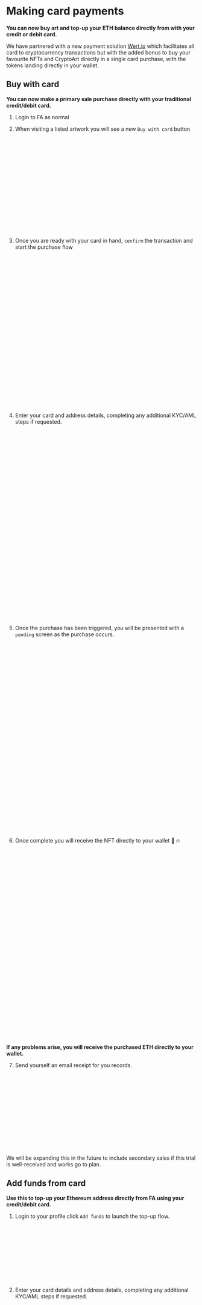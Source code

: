 # Making card payments

**You can now **buy art** and **top-up** your **ETH** balance directly from with your credit or debit card.**

We have partnered with a new payment solution [Wert.io](https://wert.io/) which facilitates all card to cryptocurrency
transactions but with the added bonus to buy your favourite NFTs and CryptoArt directly in a single card purchase, with the
tokens landing directly in your wallet.

## Buy with card

**You can now make a primary sale purchase directly with your traditional credit/debit card.**

1. Login to FA as normal

2. When visiting a listed artwork you will see a new `Buy with card` button

<img :src="$withBase('/credit-card-purchases/buy-with-card.png')" height="250">

3. Once you are ready with your card in hand, `confirm` the transaction and start the purchase flow

<img :src="$withBase('/credit-card-purchases/buy-now-confirmation.png')" height="400">

4. Enter your card and address details, completing any additional KYC/AML steps if requested.

<img :src="$withBase('/credit-card-purchases/enter-card-details.png')" height="500">

5. Once the purchase has been triggered, you will be presented with a `pending` screen as the purchase occurs.

<img :src="$withBase('/credit-card-purchases/buy-now-pending.png')" height="500">

6. Once complete you will receive the NFT directly to your wallet 🤯 🔥

<img :src="$withBase('/credit-card-purchases/buy-now-complete.png')" height="500">

**If any problems arise, you will receive the purchased ETH directly to your wallet.**

7. Send yourself an email receipt for you records.

<img :src="$withBase('/credit-card-purchases/email-receipt.png')" height="200">

We will be expanding this in the future to include secondary sales if this trial is well-received and works go to plan.

## Add funds from card

**Use this to top-up your Ethereum address directly from FA using your credit/debit card.**

1. Login to your profile click `Add funds` to launch the top-up flow.

<img :src="$withBase('/credit-card-purchases/add-funds.png')" height="150">

2. Enter your card details and address details, completing any additional KYC/AML steps if requested.

<img :src="$withBase('/credit-card-purchases/add-funds-wert-modal.png')" height="500">

3. Once your order has been submitted you see a yellow `pending` page

<img :src="$withBase('/credit-card-purchases/add-funds-inflight.png')" height="500">

4. Once complete you will see a green `complete` page.

<img :src="$withBase('/credit-card-purchases/add-funds-complete.png')" height="500">

5. Send your self an email receipt for you records.

<img :src="$withBase('/credit-card-purchases/email-receipt.png')" height="200">

## Troubleshooting

If you are stuck, head over to the [Wert FAQ](https://support.wert.io/en/articles/5061840-faq) to see if there is a
common solution to your problem.

- If you have copied or been presented with a transaction hash then check on [etherscan](https://etherscan.io/) for its
  status
- Check the email address you used for any correspondents
- [Wert](https://wert.io/about-us)
- [Wert Support Homse](https://support.wert.io/en/)
- [Wert FAQ](https://support.wert.io/en/articles/5061840-faq)
- [Supported Countries](https://support.wert.io/en/articles/5194509-supported-countries)
- [Supported US States](https://support.wert.io/en/articles/5194514-supported-us-states)
- [FA Discord Support](https://discord.gg/6SwA2n4)

```
Wert.io website is operated by SHA2 Solutions OU (Reg. code 14952299).

US office

SHA2 Solutions Inc
Address: 251 Little Falls Drive,
Wilmington, Delaware 19808

Phone: +1 662 727 1642
Email: info@wert.io

Estonian office

SHA2 Solutions OÜ
Address: Erika 14, Office 212,
10416, Tallin, Estonia

Phone: +372 60 28560
Email: info@wert.io

For law enforecment agencies: lea@wert.io
```
